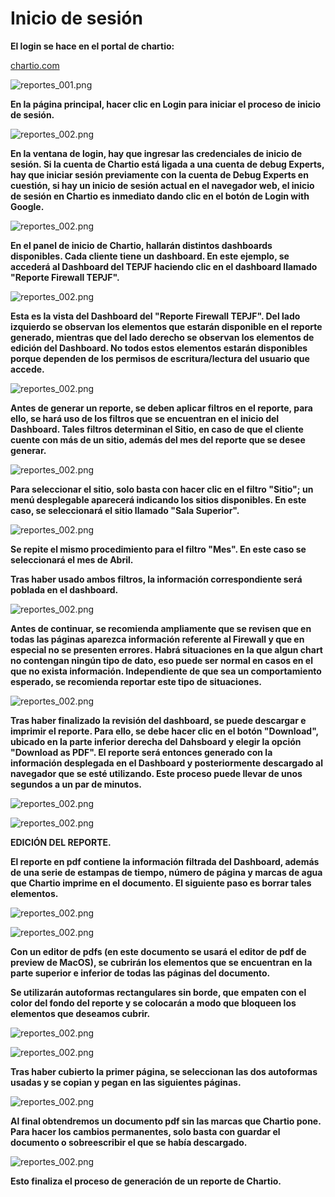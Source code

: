 # __Inicio de sesión__

__El login se hace en el portal de chartio:__

[chartio.com](https://chartio.com)

![reportes_001.png](https://raw.githubusercontent.com/EgaleanaDexperts/services-manual/master/manual/reportes_001.png)

__En la página principal, hacer clic en Login para iniciar el proceso de inicio de sesión.__

![reportes_002.png](https://raw.githubusercontent.com/EgaleanaDexperts/services-manual/master/manual/Images/reportes_002.png)

__En la ventana de login, hay que ingresar las credenciales de inicio de sesión. Si la cuenta de Chartio está ligada a una cuenta de debug Experts, hay que iniciar sesión previamente con la cuenta de Debug Experts en cuestión, si hay un inicio de sesión actual en el navegador web, el inicio de sesión en Chartio es inmediato dando clic en el botón de Login with Google.__

![reportes_002.png](https://raw.githubusercontent.com/EgaleanaDexperts/services-manual/master/manual/Images/reportes_003.png)

__En el panel de inicio de Chartio, hallarán distintos dashboards disponibles. Cada cliente tiene un dashboard. En este ejemplo, se accederá al Dashboard del TEPJF haciendo clic en el dashboard llamado "Reporte Firewall TEPJF".__

![reportes_002.png](https://raw.githubusercontent.com/EgaleanaDexperts/services-manual/master/manual/Images/reportes_004.png)

__Esta es la vista del Dashboard del "Reporte Firewall TEPJF". Del lado izquierdo se observan los elementos que estarán disponible en el reporte generado, mientras que del lado derecho se observan los elementos de edición del Dashboard. No todos estos elementos estarán disponibles porque dependen de los permisos de escritura/lectura del usuario que accede.__

![reportes_002.png](https://raw.githubusercontent.com/EgaleanaDexperts/services-manual/master/manual/Images/reportes_005.png)

__Antes de generar un reporte, se deben aplicar filtros en el reporte, para ello, se hará uso de los filtros que se encuentran en el inicio del Dashboard. Tales filtros determinan el Sitio, en caso de que el cliente cuente con más de un sitio, además del mes del reporte que se desee generar.__

![reportes_002.png](https://raw.githubusercontent.com/EgaleanaDexperts/services-manual/master/manual/Images/reportes_006.png)

__Para seleccionar el sitio, solo basta con hacer clic en el filtro "Sitio"; un menú desplegable aparecerá indicando los sitios disponibles. En este caso, se seleccionará el sitio llamado "Sala Superior".__

![reportes_002.png](https://raw.githubusercontent.com/EgaleanaDexperts/services-manual/master/manual/Images/reportes_007.png)

__Se repite el mismo procedimiento para el filtro "Mes". En este caso se seleccionará el mes de Abril.__

__Tras haber usado ambos filtros, la información correspondiente será poblada en el dashboard.__

![reportes_002.png](https://raw.githubusercontent.com/EgaleanaDexperts/services-manual/master/manual/Images/reportes_008.png)

__Antes de continuar, se recomienda ampliamente que se revisen que en todas las páginas aparezca información referente al Firewall y que en especial no se presenten errores. Habrá situaciones en la que algun chart no contengan ningún tipo de dato, eso puede ser normal en casos en el que no exista información. Independiente de que sea un comportamiento esperado, se recomienda reportar este tipo de situaciones.__

![reportes_002.png](https://raw.githubusercontent.com/EgaleanaDexperts/services-manual/master/manual/Images/reportes_009.png)

__Tras haber finalizado la revisión del dashboard, se puede descargar e imprimir el reporte. Para ello, se debe hacer clic en el botón "Download", ubicado en la parte inferior derecha del Dahsboard y elegir la opción "Download as PDF". El reporte será entonces generado con la información desplegada en el Dashboard y posteriormente descargado al navegador que se esté utilizando. Este proceso puede llevar de unos segundos a un par de minutos.__

![reportes_002.png](https://raw.githubusercontent.com/EgaleanaDexperts/services-manual/master/manual/Images/reportes_010.png)

![reportes_002.png](https://raw.githubusercontent.com/EgaleanaDexperts/services-manual/master/manual/Images/reportes_011.png)

__EDICIÓN DEL REPORTE.__

__El reporte en pdf contiene la información filtrada del Dashboard, además de una serie de estampas de tiempo, número de página y marcas de agua que Chartio imprime en el documento. El siguiente paso es borrar tales elementos.__

![reportes_002.png](https://raw.githubusercontent.com/EgaleanaDexperts/services-manual/master/manual/Images/reportes_012.png)

![reportes_002.png](https://raw.githubusercontent.com/EgaleanaDexperts/services-manual/master/manual/Images/reportes_013.png)

__Con un editor de pdfs (en este documento se usará el editor de pdf de preview de MacOS), se cubrirán los elementos que se encuentran en la parte superior e inferior de todas las páginas del documento.__


__Se utilizarán autoformas rectangulares sin borde, que empaten con el color del fondo del reporte y se colocarán a modo que bloqueen los elementos que deseamos cubrir.__

![reportes_002.png](https://raw.githubusercontent.com/EgaleanaDexperts/services-manual/master/manual/Images/reportes_014.png)

![reportes_002.png](https://raw.githubusercontent.com/EgaleanaDexperts/services-manual/master/manual/Images/reportes_015.png)

__Tras haber cubierto la primer página, se seleccionan las dos autoformas usadas y se copian y pegan en las siguientes páginas.__

![reportes_002.png](https://raw.githubusercontent.com/EgaleanaDexperts/services-manual/master/manual/Images/reportes_016.png)

__Al final obtendremos un documento pdf sin las marcas que Chartio pone. Para hacer los cambios permanentes, solo basta con guardar el documento o sobreescribir el que se había descargado.__

![reportes_002.png](https://raw.githubusercontent.com/EgaleanaDexperts/services-manual/master/manual/Images/reportes_017.png)

__Esto finaliza el proceso de generación de un reporte de Chartio.__















